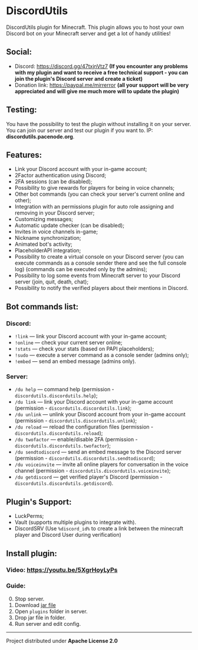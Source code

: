 # DiscordUtils
DiscordUtils plugin for Minecraft. This plugin allows you to host your own Discord bot on your Minecraft server and get a lot of handy utilities!

## Social:
* Discord: https://discord.gg/47txjnVtz7 **(If you encounter any problems with my plugin and want to receive a free technical support - you can join the plugin's Discord server and create a ticket)**
* Donation link: https://paypal.me/mirrerror **(all your support will be very appreciated and will give me much more will to update the plugin)**

## Testing:
You have the possibility to test the plugin without installing it on your server. You can join our server and test our plugin if you want to. IP: **discordutils.pacenode.org**.

## Features:
* Link your Discord account with your in-game account;
* 2Factor authentication using Discord;
* 2FA sessions (can be disabled);
* Possibility to give rewards for players for being in voice channels;
* Other bot commands (you can check your server's current online and other);
* Integration with an permissions plugin for auto role assigning and removing in your Discord server;
* Customizing messages;
* Automatic update checker (can be disabled);
* Invites in voice channels in-game;
* Nickname synchronization;
* Animated bot's activity;
* PlaceholderAPI integration;
* Possibility to create a virtual console on your Discord server (you can execute commands as a console sender there and see the full console log) (commands can be executed only by the admins);
* Possibility to log some events from Minecraft server to your Discord server (join, quit, death, chat);
* Possibility to notify the verified players about their mentions in Discord.

## Bot commands list:
### Discord:
* `!link` — link your Discord account with your in-game account;
* `!online` — check your current server online;
* `!stats` — check your stats (based on PAPI placeholders);
* `!sudo` — execute a server command as a console sender (admins only);
* `!embed` — send an embed message (admins only).

### Server:
* `/du help` — command help (permission - `discordutils.discordutils.help`);
* `/du link` — link your Discord account with your in-game account (permission - `discordutils.discordutils.link`);
* `/du unlink` — unlink your Discord account from your in-game account (permission - `discordutils.discordutils.unlink`);
* `/du reload` — reload the configuration files (permission - `discordutils.discordutils.reload`);
* `/du twofactor` — enable/disable 2FA (permission - `discordutils.discordutils.twofactor`);
* `/du sendtodiscord` — send an embed message to the Discord server (permission - `discordutils.discordutils.sendtodiscord`);
* `/du voiceinvite` — invite all online players for conversation in the voice channel (permission - `discordutils.discordutils.voiceinvite`);
* `/du getdiscord` — get verified player's Discord (permission - `discordutils.discordutils.getdiscord`).

## Plugin's Support:
* LuckPerms;
* Vault (supports multiple plugins to integrate with).
* DiscordSRV (Use `%discord_id%` to create a link between the minecraft player and Discord User during verification)

## Install plugin:

### Video: https://youtu.be/5XgrHoyLyPs

### Guide:
0. Stop server.
1. Download [jar file](https://www.spigotmc.org/resources/discordutils-discord-bot-for-your-minecraft-server.97433)
2. Open `plugins` folder in server.
3. Drop jar file in folder.
4. Run server and edit config.
___

Project distributed under **Apache License 2.0**
